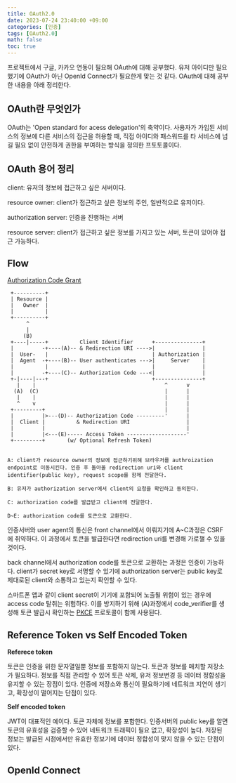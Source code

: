 ```yaml
---
title: OAuth2.0
date: 2023-07-24 23:40:00 +09:00
categories: [인증]
tags: [OAuth2.0]
math: false
toc: true
---
```

프로젝트에서 구글, 카카오 연동이 필요해 OAuth에 대해 공부했다. 유저 아이디만 필요했기에 OAuth가 아닌 OpenId Connect가 필요한게 맞는 것 같다. OAuth에 대해 공부한 내용을 아래 정리한다.

## OAuth란 무엇인가

OAuth는 'Open standard for acess delegation'의 축약이다. 사용자가 가입된 서비스의 정보에 다른 서비스의 접근을 허용할 때, 직접 아이디와 패스워드를 타 서비스에 넘길 필요 없이 안전하게 권한을 부여하는 방식을 정의한 프토토콜이다. 

## OAuth 용어 정리

client: 유저의 정보에 접근하고 싶은 서버이다.

resource owner: client가 접근하고 싶은 정보의 주인, 일반적으로 유저이다.

authorization server: 인증을 진행하는 서버 

resource server: client가 접근하고 싶은 정보를 가지고 있는 서버, 토큰이 있어야 접근 가능하다.

## Flow

[Authorization Code Grant](https://datatracker.ietf.org/doc/html/rfc6749#section-4.1)

     +----------+
     | Resource |
     |   Owner  |
     |          |
     +----------+
          ^
          |
         (B)
     +----|-----+          Client Identifier      +---------------+
     |         -+----(A)-- & Redirection URI ---->|               |
     |  User-   |                                 | Authorization |
     |  Agent  -+----(B)-- User authenticates --->|     Server    |
     |          |                                 |               |
     |         -+----(C)-- Authorization Code ---<|               |
     +-|----|---+                                 +---------------+
       |    |                                         ^      v
      (A)  (C)                                        |      |
       |    |                                         |      |
       ^    v                                         |      |
     +---------+                                      |      |
     |         |>---(D)-- Authorization Code ---------'      |
     |  Client |          & Redirection URI                  |
     |         |                                             |
     |         |<---(E)----- Access Token -------------------'
     +---------+       (w/ Optional Refresh Token)


    A: client가 resource owner의 정보에 접근하기위해 브라우저를 authroization endpoint로 이동시킨다. 인증 후 돌아올 redirection uri와 client identifier(public key), request scope를 함께 전달한다. 

    B: 유저가 authorization server에서 client의 요청을 확인하고 동의한다.

    C: authorization code를 발급받고 client에 전달한다.

    D~E: authorization code를 토큰으로 교환한다.


인증서버와 user agent의 통신은 front channel에서 이뤄지기에 A~C과정은 CSRF에 취약하다. 이 과정에서 토큰을 발급한다면 redirection uri를 변경해 가로챌 수 있을 것이다. 

back channel에서 authorization code를 토큰으로 교환하는 과정은 인증이 가능하다. client가 secret key로 서명할 수 있기에 authorization server는 public key로 제대로된 client와 소통하고 있는지 확인할 수 있다.

스마트폰 앱과 같이 client secret이 기기에 포함되어 노출될 위험이 있는 경우에 access code 탈취는 위험하다. 이를 방지하기 위해 (A)과정에서 code_verifier를 생성해 토큰 발급시 확인하는 [PKCE](https://datatracker.ietf.org/doc/html/rfc7636) 프로토콜이 함께 사용된다.


## Reference Token vs Self Encoded Token

**Referece token**

토큰은 인증을 위한 문자열일뿐 정보를 포함하지 않는다. 토큰과 정보를 매치할 저장소가 필요하다. 정보를 직접 관리할 수 있어 토큰 삭제, 유저 정보변경 등 데이터 정합성을 유지할 수 있는 장점이 있다. 인증에 저장소와 통신이 필요하기에 네트워크 지연이 생기고, 확장성이 떨어지는 단점이 있다.

**Self encoded token**

JWT이 대표적인 예이다. 토큰 자체에 정보를 포함한다. 인증서버의 public key를 알면 토큰의 유효성을 검증할 수 있어 네트워크 트래픽이 필요 없고, 확장성이 높다. 저장된 정보는 발급된 시점에서만 유효한 정보기에 데이터 정합성이 맞지 않을 수 있는 단점이 있다.
    

## OpenId Connect

